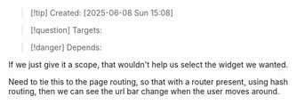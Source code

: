 
>[!tip] Created: [2025-06-08 Sun 15:08]

>[!question] Targets: 

>[!danger] Depends: 

If we just give it a scope, that wouldn't help us select the widget we wanted.

Need to tie this to the page routing, so that with a router present, using hash routing, then we can see the url bar change when the user moves around.

